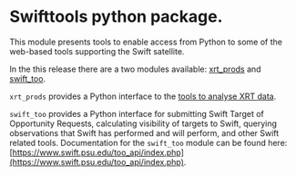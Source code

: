 # Swifttools python package.

This module presents tools to enable access from Python to some of the web-based
tools supporting the Swift satellite.

In the this release there are a two modules available: [xrt_prods](swifttools/xrt_prods/README.md) and [swift_too](swifttools/swift_too/README.md). 

`xrt_prods` provides a Python interface to the [tools to analyse XRT data](https://www.swift.ac.uk/user_objects). 

`swift_too` provides a Python interface for submitting Swift Target of Opportunity Requests, calculating visibility of targets to Swift, querying observations that Swift has performed and will perform, and other Swift related tools. Documentation for the `swift_too` module can be found here: [https://www.swift.psu.edu/too_api/index.php](https://www.swift.psu.edu/too_api/index.php).

